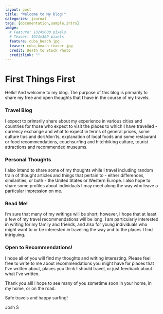 ```yaml
---
layout: post
title: "Welcome to My blog!"
categories: journal
tags: [documentation,sample,intro]
image:
  # Feature: 1024x600 pixels
  # Teaser: 1024x380 pixels
  feature: cuba_beach.jpg
  teaser: cuba_beach-teaser.jpg
  credit: Death to Stock Photo
  creditlink: ""
---
```


<!--
Need to fix image embed...currently, CTRLQ doesn't support the size that I need for the website (max-width at 512px). May be able to use a workaround with Google Drive (https://confluence.biola.edu/display/itservices/How+to+Embed+Images+from+Google+Drive+in+a+Web+Page)
-->

# First Things First

Hello! And welcome to my blog. The purpose of this blog is primarily to share my free and open thoughts that I have in the course of my travels.

### Travel Blog

I expect to primarily share about my experience in various cities and countries for those who expect to visit the places to which I have travelled - currency exchange and what to expect in terms of general prices, some culture tips and do’s/don’ts, explanation of local foods and some restaurant or food recommendations, couchsurfing and hitchhiking culture, tourist attractions and recommended museums.

### Personal Thoughts

I also intend to share some of my thoughts while I travel including random train of thought articles and things that pertain to - either differences, similarities, or both - the United States or Western Europe. I also hope to share some profiles about individuals I may meet along the way who leave a particular impression on me.

### Read Me!

I’m sure that many of my writings will be short; however, I hope that at least a few of my travel recommendations will be long. I am particularly interested in writing for my family and friends, and also for young individuals who might want to or be interested in traveling the way and to the places I find intriguing.

### Open to Recommendations!

I hope all of you will find my thoughts and writing interesting. Please feel free to write to me about recommendations you might have for places that I’ve written about, places you think I should travel, or just feedback about what I’ve written.

Thank you all! I hope to see many of you sometime soon in your home, in my home, or on the road.

Safe travels and happy surfing!

Josh S
